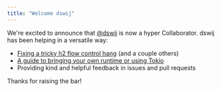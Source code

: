 ```yaml
---
title: "Welcome dswij"
---
```


We're excited to announce that [@dswij](https://github.com/dswij) is now a hyper Collaborator. dswij has been helping in a versatile way:

- [Fixing a tricky h2 flow control hang](https://github.com/hyperium/h2/pull/730) (and a couple others)
- [A guide to bringing your own runtime or using Tokio](https://github.com/hyperium/hyperium.github.io/pull/121)
- Providing kind and helpful feedback in issues and pull requests


Thanks for raising the bar!
